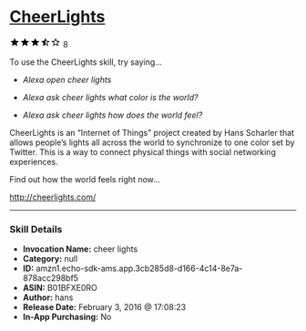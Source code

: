 # [CheerLights](http://alexa.amazon.com/#skills/amzn1.echo-sdk-ams.app.3cb285d8-d166-4c14-8e7a-878acc298bf5)
![3.3 stars](../../images/ic_star_black_18dp_1x.png)![3.3 stars](../../images/ic_star_black_18dp_1x.png)![3.3 stars](../../images/ic_star_black_18dp_1x.png)![3.3 stars](../../images/ic_star_half_black_18dp_1x.png)![3.3 stars](../../images/ic_star_border_black_18dp_1x.png) 8

To use the CheerLights skill, try saying...

* *Alexa open cheer lights*

* *Alexa ask cheer lights what color is the world?*

* *Alexa ask cheer lights how does the world feel?*

CheerLights is an “Internet of Things” project created by Hans Scharler that allows people’s lights all across the world to synchronize to one color set by Twitter. This is a way to connect physical things with social networking experiences.

Find out how the world feels right now...

http://cheerlights.com/

***

### Skill Details

* **Invocation Name:** cheer lights
* **Category:** null
* **ID:** amzn1.echo-sdk-ams.app.3cb285d8-d166-4c14-8e7a-878acc298bf5
* **ASIN:** B01BFXE0RO
* **Author:** hans
* **Release Date:** February 3, 2016 @ 17:08:23
* **In-App Purchasing:** No
